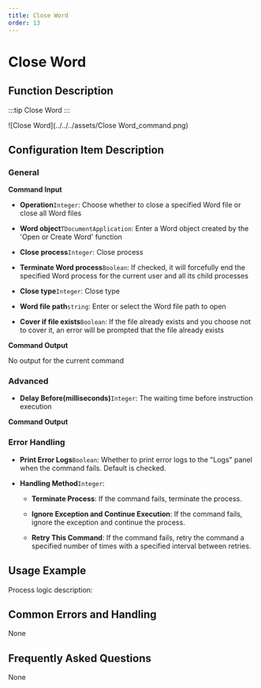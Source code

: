 ```yaml
---
title: Close Word
order: 13
---
```


# Close Word

## Function Description

:::tip 
Close Word
:::

![Close Word](../../../assets/Close Word_command.png)

## Configuration Item Description

### General

**Command Input**

- **Operation**`Integer`: Choose whether to close a specified Word file or close all Word files

- **Word object**`TDocumentApplication`: Enter a Word object created by the 'Open or Create Word' function

- **Close process**`Integer`: Close process

- **Terminate Word process**`Boolean`: If checked, it will forcefully end the specified Word process for the current user and all its child processes

- **Close type**`Integer`: Close type

- **Word file path**`string`: Enter or select the Word file path to open

- **Cover if file exists**`Boolean`: If the file already exists and you choose not to cover it, an error will be prompted that the file already exists


**Command Output**

No output for the current command

### Advanced

- **Delay Before(milliseconds)**`Integer`: The waiting time before instruction execution


**Command Output**

### Error Handling

- **Print Error Logs**`Boolean`: Whether to print error logs to the "Logs" panel when the command fails. Default is checked. 

- **Handling Method**`Integer`:

    - **Terminate Process**: If the command fails, terminate the process.

    - **Ignore Exception and Continue Execution**: If the command fails, ignore the exception and continue the process.

    - **Retry This Command**: If the command fails, retry the command a specified number of times with a specified interval between retries.

## Usage Example

Process logic description:

## Common Errors and Handling

None

## Frequently Asked Questions

None

